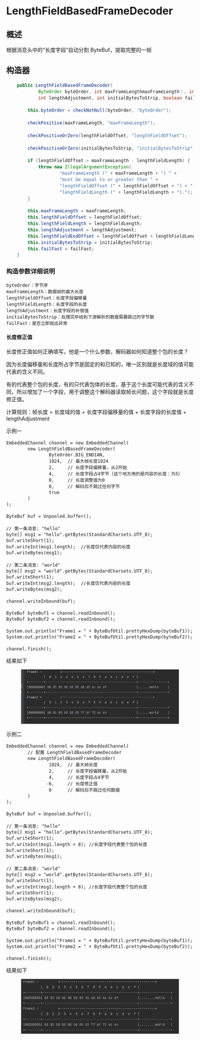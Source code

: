 # LengthFieldBasedFrameDecoder

## 概述

根据消息头中的“长度字段”自动分割 ByteBuf，提取完整的一帧

## 构造器

```java
    public LengthFieldBasedFrameDecoder(
            ByteOrder byteOrder, int maxFrameLengthmaxFrameLength：, int lengthFieldOffset, int lengthFieldLength,
            int lengthAdjustment, int initialBytesToStrip, boolean failFast) {

        this.byteOrder = checkNotNull(byteOrder, "byteOrder");

        checkPositive(maxFrameLength, "maxFrameLength");

        checkPositiveOrZero(lengthFieldOffset, "lengthFieldOffset");

        checkPositiveOrZero(initialBytesToStrip, "initialBytesToStrip");

        if (lengthFieldOffset > maxFrameLength - lengthFieldLength) {
            throw new IllegalArgumentException(
                    "maxFrameLength (" + maxFrameLength + ") " +
                    "must be equal to or greater than " +
                    "lengthFieldOffset (" + lengthFieldOffset + ") + " +
                    "lengthFieldLength (" + lengthFieldLength + ").");
        }

        this.maxFrameLength = maxFrameLength;
        this.lengthFieldOffset = lengthFieldOffset;
        this.lengthFieldLength = lengthFieldLength;
        this.lengthAdjustment = lengthAdjustment;
        this.lengthFieldEndOffset = lengthFieldOffset + lengthFieldLength;
        this.initialBytesToStrip = initialBytesToStrip;
        this.failFast = failFast;
    }
```

### 构造参数详细说明

```
byteOrder：字节序
maxFrameLength：数据帧的最大长度
lengthFieldOffset：长度字段偏移量
lengthFieldLength：长度字段的长度
lengthAdjustment：长度字段的补偿值
initialBytesToStrip：处理完毕给到下游解析的数据需要跳过的字节数
failFast：是否立即抛出异常
```

#### 长度修正值

长度修正值如何正确填写，他是一个什么参数，解码器如何知道整个包的长度？

因为长度偏移量和长度所占字节是固定的和已知的，唯一区别就是长度域的值可能代表的含义不同。

有的代表整个包的长度，有的只代表包体的长度，基于这个长度可能代表的含义不同，所以增加了一个字段，用于调整这个解码器读取帧长问题，这个字段就是长度修正值。

计算规则：帧长度 = 长度域的值 + 长度字段偏移量的值 + 长度字段的长度值 + lengthAdjustment



示例一

```
EmbeddedChannel channel = new EmbeddedChannel(
        new LengthFieldBasedFrameDecoder(
                ByteOrder.BIG_ENDIAN,
                1024,  // 最大帧长度1024
                2,     // 长度字段偏移量，从2开始
                4,     // 长度字段占4字节（这个地方用的是内容的长度：为5）
                0,     // 长度调整值为0
                0,     // 解码后不跳过任何字节
                true
        )
);

ByteBuf buf = Unpooled.buffer();

// 第一条消息: "hello"
byte[] msg1 = "hello".getBytes(StandardCharsets.UTF_8);
buf.writeShort(1);
buf.writeInt(msg1.length);  //长度仅代表内容的长度
buf.writeBytes(msg1);

// 第二条消息: "world"
byte[] msg2 = "world".getBytes(StandardCharsets.UTF_8);
buf.writeShort(1);
buf.writeInt(msg2.length);  //长度仅代表内容的长度
buf.writeBytes(msg2);

channel.writeInbound(buf);

ByteBuf byteBuf1 = channel.readInbound();
ByteBuf byteBuf2 = channel.readInbound();

System.out.println("Frame1 = " + ByteBufUtil.prettyHexDump(byteBuf1));
System.out.println("Frame2 = " + ByteBufUtil.prettyHexDump(byteBuf2));

channel.finish();
```

结果如下

<div align="left"><figure><img src="../.gitbook/assets/image (4).png" alt=""><figcaption></figcaption></figure></div>

示例二

```
EmbeddedChannel channel = new EmbeddedChannel(
        // 配置 LengthFieldBasedFrameDecoder
        new LengthFieldBasedFrameDecoder(
                1024,  // 最大帧长度
                2,     // 长度字段偏移量，从2开始
                4,     // 长度字段占4字节
               -6,     // 长度修正值
                0      // 解码后不跳过任何数据
        )
);

ByteBuf buf = Unpooled.buffer();

// 第一条消息: "hello"
byte[] msg1 = "hello".getBytes(StandardCharsets.UTF_8);
buf.writeShort(1);
buf.writeInt(msg1.length + 8); //长度字段代表整个包的长度
buf.writeShort(1);
buf.writeBytes(msg1);

// 第二条消息: "world"
byte[] msg2 = "world".getBytes(StandardCharsets.UTF_8);
buf.writeShort(1);
buf.writeInt(msg2.length + 8); //长度字段代表整个包的长度
buf.writeShort(1);
buf.writeBytes(msg2);

channel.writeInbound(buf);

ByteBuf byteBuf1 = channel.readInbound();
ByteBuf byteBuf2 = channel.readInbound();

System.out.println("Frame1 = " + ByteBufUtil.prettyHexDump(byteBuf1));
System.out.println("Frame2 = " + ByteBufUtil.prettyHexDump(byteBuf2));

channel.finish();
```

结果如下

<div align="left"><figure><img src="../.gitbook/assets/image (2) (1) (1).png" alt=""><figcaption></figcaption></figure></div>
